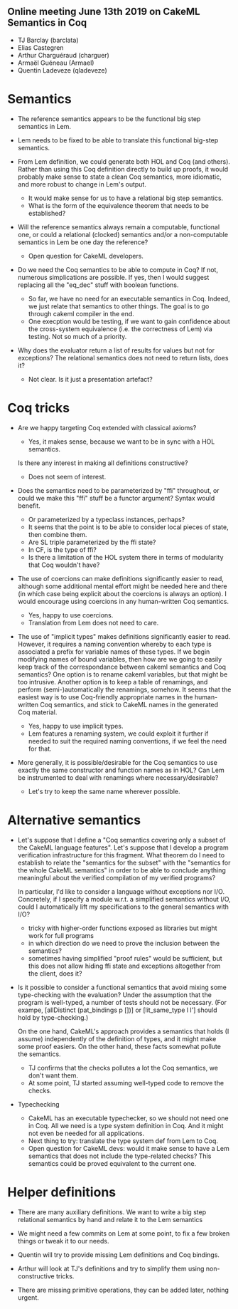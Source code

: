 Online meeting June 13th 2019 on CakeML Semantics in Coq
--------------------------------------------------------

- TJ Barclay (barclata)
- Elias Castegren
- Arthur Charguéraud (charguer)
- Armaël Guéneau (Armael)
- Quentin Ladeveze (qladeveze)


Semantics
=========

- The reference semantics appears to be the functional big step semantics in Lem.

- Lem needs to be fixed to be able to translate this functional big-step semantics.

- From Lem definition, we could generate both HOL and Coq (and others).
   Rather than using this Coq definition directly to build up proofs,
   it would probably make sense to state a clean Coq semantics,
   more idiomatic, and more robust to change in Lem's output.

   + It would make sense for us to have a relational big step semantics.
   + What is the form of the equivalence theorem that needs to be established?


- Will the reference semantics always remain a computable, functional one,
   or could a relational (clocked) semantics and/or a non-computable
   semantics in Lem be one day the reference?

   + Open question for CakeML developers.


- Do we need the Coq semantics to be able to compute in Coq?
   If not, numerous simplications are possible.
   If yes, then I would suggest replacing all the "eq_dec" stuff with
   boolean functions.

  + So far, we have no need for an executable semantics in Coq.
    Indeed, we just relate that semantics to other things.
    The goal is to go through cakeml compiler in the end.
  + One execption would be testing, if we want to gain confidence about
    the cross-system equivalence (i.e. the correctness of Lem) via testing.
    Not so much of a priority.


- Why does the evaluator return a list of results for values but not for
   exceptions? The relational semantics does not need to return lists, does it?

  + Not clear. Is it just a presentation artefact?


Coq tricks
==========

-  Are we happy targeting Coq extended with classical axioms?

   + Yes, it makes sense, because we want to be in sync with a HOL semantics.


   Is there any interest in making all definitions constructive?

   + Does not seem of interest.

- Does the semantics need to be parameterized by "ffi" throughout, or could
   we make this "ffi" stuff be a functor argument? Syntax would benefit.

   + Or parameterized by a typeclass instances, perhaps?
   + It seems that the point is to be able to consider local pieces of state, then combine them.
   + Are SL triple parameterized by the ffi state?
   + In CF, is the type of ffi?
   + Is there a limitation of the HOL system there in terms of modularity that Coq wouldn't have?


- The use of coercions can make definitions significantly easier to read,
   although some additional mental effort might be needed here and there
   (in which case being explicit about the coercions is always an option).
   I would encourage using coercions in any human-written Coq semantics.

  + Yes, happy to use coercions.
  + Translation from Lem does not need to care.


- The use of "implicit types" makes definitions significantly easier
   to read. However, it requires a naming convention whereby to each type
   is associated a prefix for variable names of these types. If we begin
   modifying names of bound variables, then how are we going to easily
   keep track of the correspondance between cakeml semantics and Coq
   semantics? One option is to rename cakeml variables, but that might
   be too intrusive. Another option is to keep a table of renamings, and
   perform (semi-)automatically the renamings, somehow. It seems that the
   easiest way is to use Coq-friendly appropriate names in the human-written
   Coq semantics, and stick to CakeML names in the generated Coq material.

   + Yes, happy to use implicit types.
   + Lem features a renaming system, we could exploit it further if needed
  to suit the required naming conventions, if we feel the need for that.


- More generally, it is possible/desirable for the Coq semantics to use
   exactly the same constructor and function names as in HOL?
   Can Lem be instrumented to deal with renamings where necessary/desirable?

   + Let's try to keep the same name wherever possible.


Alternative semantics
=====================

-  Let's suppose that I define a "Coq semantics covering only a subset of
   the CakeML language features". Let's suppose that I develop a program
   verification infrastructure for this fragment. What theorem do I need
   to establish to relate the "semantics for the subset" with the "semantics
   for the whole CakeML semantics" in order to be able to conclude anything
   meaningful about the verified compilation of my verified programs?

   In particular, I'd like to consider a language without exceptions nor I/O.
   Concretely, if I specify a module w.r.t. a simplified semantics without I/O,
   could I automatically lift my specifications to the general semantics
   with I/O?

   + tricky with higher-order functions exposed as libraries
     but might work for full programs
   + in which direction do we need to prove the inclusion between the semantics?
   + sometimes having simplified "proof rules" would be sufficient, but this does
     not allow hiding ffi state and exceptions altogether from the client, does it?


-  Is it possible to consider a functional semantics that avoid mixing some
   type-checking with the evaluation? Under the assumption that the program
   is well-typed, a number of tests should not be necessary. (For exampe,
   [allDistinct (pat_bindings p [])] or [lit_same_type l l'] should hold by
   type-checking.)

   On the one hand, CakeML's approach provides a semantics that holds
   (I assume) independently of the definition of types, and it might make
   some proof easiers. On the other hand, these facts somewhat pollute the
   semantics.

   + TJ confirms that the checks pollutes a lot the Coq semantics, we don't want them.
   + At some point, TJ started assuming well-typed code to remove the checks.

- Typechecking
   + CakeML has an executable typechecker, so we should not need one in Coq.
     All we need is a type system definition in Coq. And it might not even be needed
     for all applications.
   + Next thing to try: translate the type system def from Lem to Coq.
   + Open question for CakeML devs: would it make sense to have a Lem semantics that
     does not include the type-related checks? This semantics could be proved equivalent
     to the current one.


Helper definitions
=============

- There are many auxiliary definitions. We want to write a big step relational semantics by hand
   and relate it to the Lem semantics

- We might need a few commits on Lem at some point, to fix a few broken things or tweak it to our needs.

- Quentin will try to provide missing Lem definitions and Coq bindings.

- Arthur will look at TJ's definitions and try to simplify them using non-constructive tricks.

- There are missing primitive operations, they can be added later, nothing urgent.
